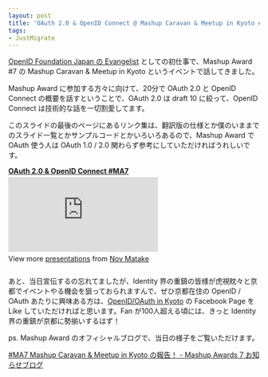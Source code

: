 ```yaml
---
layout: post
title: 'OAuth 2.0 & OpenID Connect @ Mashup Caravan & Meetup in Kyoto #MA7'
tags:
- JustMigrate
---
```

<p><a href="/blog/2011/09/26/openid-foundation-japan-evangelist">OpenID Foundation Japan の Evangelist</a> としての初仕事で、Mashup Award #7 の Mashup Caravan &amp; Meetup in Kyoto というイベントで話してきました。</p>
<p>Mashup Award に参加する方々に向けて、20分で OAuth 2.0 と OpenID Connect の概要を話すということで、OAuth 2.0 は draft 10 に絞って、OpenID Connect は技術的な話を一切割愛してます。</p>
<p>このスライドの最後のページにあるリンク集は、翻訳版の仕様とか僕のいままでのスライド一覧とかサンプルコードとかいろいろあるので、Mashup Award で OAuth 使う人は OAuth 1.0 / 2.0 関わらず参考にしていただければうれしいです。</p>
<div style=""><strong style="display: block; margin: 12px 0 4px;"><a href="http://www.slideshare.net/matake/oauth-20-openid-connect" title="OAuth 2.0 &amp; OpenID Connect #MA7" target="_blank">OAuth 2.0 &amp; OpenID Connect #MA7</a></strong> <iframe scrolling="no" margin src="http://www.slideshare.net/slideshow/embed_code/9399934" frameborder="0"></iframe></div>
<div style="">
<div style="padding: 5px 0 12px;">View more <a href="http://www.slideshare.net/" target="_blank">presentations</a> from <a href="http://www.slideshare.net/matake" target="_blank">Nov Matake</a></div>
</div>
<p>あと、当日宣伝するの忘れてましたが、Identity 界の重鎮の皆様が虎視眈々と京都でイベントやる機会を狙っておられますんで、ぜひ京都在住の OpenID / OAuth あたりに興味ある方は、<a href="https://www.facebook.com/pages/OpenIDOAuth-in-Kyoto/141923172537216">OpenID/OAuth in Kyoto</a> の Facebook Page を Like していただければと思います。Fan が100人超える頃には、きっと Identity 界の重鎮が京都に勢揃いするはず！</p>
<p>ps. Mashup Award のオフィシャルブログで、当日の様子をご覧いただけます。</p>
<p><a href="http://mashupawards.tumblr.com/post/10626874920/2011-9-24-ma7-mashup-caravan-meetup-in-kyoto">#MA7 Mashup Caravan &amp; Meetup in Kyoto の報告！ - Mashup Awards 7 お知らせブログ</a></p>
